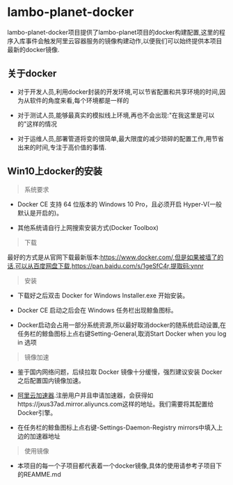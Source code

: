 # lambo-planet-docker

lambo-planet-docker项目提供了lambo-planet项目的docker构建配置,这里的程序入库事件会触发阿里云容器服务的镜像构建动作,以便我们可以始终提供本项目最新的docker镜像.

## 关于docker

- 对于开发人员,利用docker封装的开发环境,可以节省配置和共享环境的时间,因为从软件的角度来看,每个环境都是一样的

- 对于测试人员,能够最真实的模拟线上环境,再也不会出现:"在我这里是可以的"这样的情况

- 对于运维人员,部署管道将变的很简单,最大限度的减少琐碎的配置工作,用节省出来的时间,专注于高价值的事情.


## Win10上docker的安装

> 系统要求

- Docker CE 支持 64 位版本的 Windows 10 Pro，且必须开启 Hyper-V(一般默认是开启的)。

- 其他系统请自行上网搜索安装方式(Docker Toolbox)

> 下载

最好的方式是从官网下载最新版本:https://www.docker.com/,但是如果被墙了的话,可以从百度网盘下载,https://pan.baidu.com/s/1geSfC4r,提取码:ynnr

> 安装

- 下载好之后双击 Docker for Windows Installer.exe 开始安装。

- Docker CE 启动之后会在 Windows 任务栏出现鲸鱼图标。

- Docker启动会占用一部分系统资源,所以最好取消docker的随系统启动设置,在任务栏的鲸鱼图标上点右键Setting-General,取消Start Docker when you log in 选项

> 镜像加速

- 鉴于国内网络问题，后续拉取 Docker 镜像十分缓慢，强烈建议安装 Docker 之后配置国内镜像加速。

- [阿里云加速器](https://cr.console.aliyun.com/).注册用户并且申请加速器，会获得如https://jxus37ad.mirror.aliyuncs.com这样的地址。我们需要将其配置给Docker引擎。

- 在任务栏的鲸鱼图标上点右键-Settings-Daemon-Registry mirrors中填入上边的加速器地址

> 使用镜像

- 本项目的每一个子项目都代表着一个docker镜像,具体的使用请参考子项目下的REAMME.md

